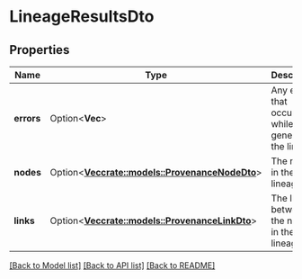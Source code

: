 # LineageResultsDto

## Properties

Name | Type | Description | Notes
------------ | ------------- | ------------- | -------------
**errors** | Option<**Vec<String>**> | Any errors that occurred while generating the lineage. | [optional]
**nodes** | Option<[**Vec<crate::models::ProvenanceNodeDto>**](ProvenanceNodeDTO.md)> | The nodes in the lineage. | [optional]
**links** | Option<[**Vec<crate::models::ProvenanceLinkDto>**](ProvenanceLinkDTO.md)> | The links between the nodes in the lineage. | [optional]

[[Back to Model list]](../README.md#documentation-for-models) [[Back to API list]](../README.md#documentation-for-api-endpoints) [[Back to README]](../README.md)


